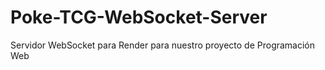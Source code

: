 # Poke-TCG-WebSocket-Server
Servidor WebSocket para Render para nuestro proyecto de Programación Web

